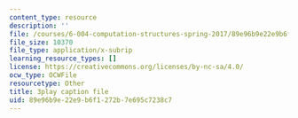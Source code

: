 ```yaml
---
content_type: resource
description: ''
file: /courses/6-004-computation-structures-spring-2017/89e96b9e22e9b6f1272b7e695c7238c7_PmOq8G_hs4o.srt
file_size: 10370
file_type: application/x-subrip
learning_resource_types: []
license: https://creativecommons.org/licenses/by-nc-sa/4.0/
ocw_type: OCWFile
resourcetype: Other
title: 3play caption file
uid: 89e96b9e-22e9-b6f1-272b-7e695c7238c7
---
```

